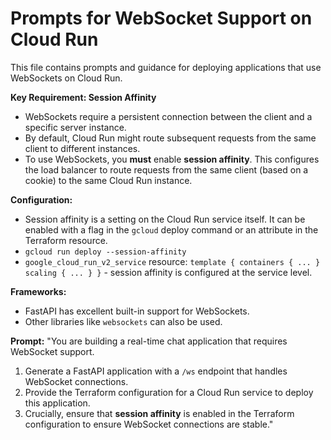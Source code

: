 # Prompts for WebSocket Support on Cloud Run

This file contains prompts and guidance for deploying applications that use WebSockets on Cloud Run.

**Key Requirement: Session Affinity**
- WebSockets require a persistent connection between the client and a specific server instance.
- By default, Cloud Run might route subsequent requests from the same client to different instances.
- To use WebSockets, you **must** enable **session affinity**. This configures the load balancer to route requests from the same client (based on a cookie) to the same Cloud Run instance.

**Configuration:**
- Session affinity is a setting on the Cloud Run service itself. It can be enabled with a flag in the `gcloud` deploy command or an attribute in the Terraform resource.
- `gcloud run deploy --session-affinity`
- `google_cloud_run_v2_service` resource: `template { containers { ... } scaling { ... } }` - session affinity is configured at the service level.

**Frameworks:**
- FastAPI has excellent built-in support for WebSockets.
- Other libraries like `websockets` can also be used.

**Prompt:**
"You are building a real-time chat application that requires WebSocket support.
1.  Generate a FastAPI application with a `/ws` endpoint that handles WebSocket connections.
2.  Provide the Terraform configuration for a Cloud Run service to deploy this application.
3.  Crucially, ensure that **session affinity** is enabled in the Terraform configuration to ensure WebSocket connections are stable."